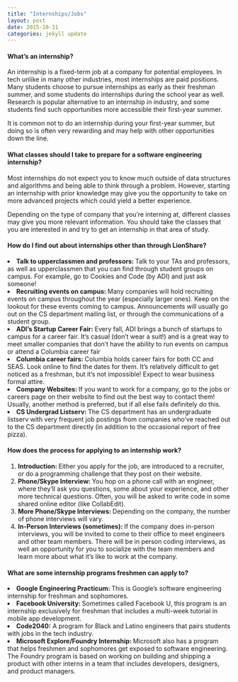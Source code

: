 ```yaml
---
title: "Internships/Jobs"
layout: post
date: 2015-10-31 
categories: jekyll update
---
```



<h4>What’s an internship?</h4>
An internship is a fixed-term job at a company for potential employees. In tech unlike in many other industries, most internships are paid positions. Many students choose to pursue internships as early as their freshman summer, and some students do internships during the school year as well. Research is popular alternative to an internship in industry, and some students find such opportunities more accessible their first-year summer.

It is common not to do an internship during your first-year summer, but doing so is often very rewarding and may help with other opportunities down the line. 

<h4>What classes should I take to prepare for a software engineering internship?</h4>

Most internships do not expect you to know much outside of data structures and algorithms and being able to think through a problem. However, starting an internship with prior knowledge may give you the opportunity to take on more advanced projects which could yield a better experience.

Depending on the type of company that you’re interning at, different classes may give you more relevant information. You should take the classes that you are interested in and try to get an internship in that area of study.

<h4>How do I find out about internships other than through LionShare?</h4>
<li><b>Talk to upperclassmen and professors: </b>Talk to your TAs and professors, as well as upperclassmen that you can find through student groups on campus. For example, go to Cookies and Code (by ADI) and just ask someone!

<li><b>Recruiting events on campus: </b>Many companies will hold recruiting events on campus throughout the year (especially larger ones). Keep on the lookout for these events coming to campus. Announcements will usually go out on the CS department mailing list, or through the communications of a student group.

<li><b>ADI’s Startup Career Fair:</b> Every fall, ADI brings a bunch of startups to campus for a career fair. It’s casual (don’t wear a suit!) and is a great way to meet smaller companies that don’t have the ability to run events on campus or attend a Columbia career fair

<li><b>Columbia career fairs: </b>Columbia holds career fairs for both CC and SEAS. Look online to find the dates for them. It’s relatively difficult to get noticed as a freshman, but it’s not impossible! Expect to wear business formal attire.

<li><b>Company Websites: </b>If you want to work for a company, go to the jobs or careers page on their website to find out the best way to contact them! Usually, another method is preferred, but if all else fails definitely do this.

<li><b>CS Undergrad Listserv: </b>The CS department has an undergraduate listserv with very frequent job postings from companies who’ve reached out to the CS department directly (in addition to the occasional report of free pizza). 

<h4>How does the process for applying to an internship work?</h4>
<ol>
<li><b>Introduction: </b>Either you apply for the job, are introduced to a recruiter, or do a programming challenge that they post on their website.
<li><b>Phone/Skype Interview: </b>You hop on a phone call with an engineer, where they’ll ask you questions, some about your experience, and other more technical questions. Often, you will be asked to write code in some shared online editor (like CollabEdit).
<li><b>More Phone/Skype Interviews: </b>Depending on the company, the number of phone interviews will vary.
<li><b>In-Person Interviews (sometimes): </b>If the company does in-person interviews, you will be invited to come to their office to meet engineers and other team members. There will be in person coding interviews, as well an opportunity for you to socialize with the team members and learn more about what it’s like to work at the company.
</ol>

<h4>What are some internship programs freshmen can apply to?</h4>
<li><b>Google Engineering Practicum: </b>This is Google’s software engineering internship for freshman and sophomores. 
<li><b>Facebook University: </b>Sometimes called Facebook U, this program is an internship exclusively for freshman that includes a multi-week tutorial in mobile app development.
<li><b>Code2040:</b> A program for Black and Latino engineers that pairs students with jobs in the tech industry.
<li><b>Microsoft Explore/Foundry Internship: </b>Microsoft also has a program that helps freshmen and sophomores get exposed to software engineering. The Foundry program is based on working on building and shipping a product with other interns in a team that includes developers, designers, and product managers.

